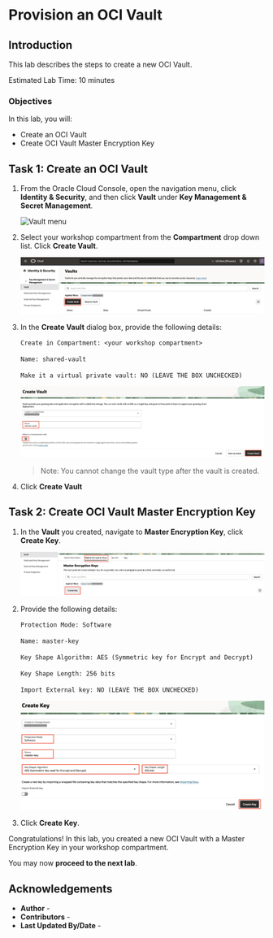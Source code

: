 # Provision an OCI Vault

## Introduction

This lab describes the steps to create a new OCI Vault.

Estimated Lab Time: 10 minutes

### Objectives

In this lab, you will:

* Create an OCI Vault
* Create OCI Vault Master Encryption Key

## Task 1: Create an OCI Vault

1. From the Oracle Cloud Console, open the navigation menu, click **Identity & Security**, and then click **Vault** under **Key Management & Secret Management**.

   ![Vault menu](https://oracle-livelabs.github.io/common/images/console-2025/id-vault.png)

2. Select your workshop compartment from the **Compartment** drop down list. Click **Create Vault**.

   ![Create Vault Button](images/create-vault-button.png)

3. In the **Create Vault** dialog box, provide the following details:

      ```
      Create in Compartment: <your workshop compartment>

      Name: shared-vault

      Make it a virtual private vault: NO (LEAVE THE BOX UNCHECKED)
      ```

      ![Create Vault Details](images/create-vault-details.png)

      >Note: You cannot change the vault type after the vault is created.

4. Click **Create Vault**

## Task 2: Create OCI Vault Master Encryption Key

1. In the **Vault** you created, navigate to **Master Encryption Key**, click **Create Key**.

   ![Create Key](images/create-key.png)

2. Provide the following details:

      ```text
      Protection Mode: Software

      Name: master-key

      Key Shape Algorithm: AES (Symmetric key for Encrypt and Decrypt)

      Key Shape Length: 256 bits

      Import External key: NO (LEAVE THE BOX UNCHECKED)
      ```

      ![Create Key Details](images/create-key-details.png)

3. Click **Create Key**.

Congratulations! In this lab, you created a new OCI Vault with a Master Encryption Key in your workshop compartment.

You may now **proceed to the next lab**.

## Acknowledgements

* **Author** - [](var:author)
* **Contributors** - [](var:contributors)
* **Last Updated By/Date** - [](var:last_updated)
